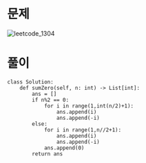 # 문제
![leetcode_1304](https://user-images.githubusercontent.com/51700219/79143011-68fc9800-7df7-11ea-8cb9-ee74e671d83c.png)
# 풀이
```python3
class Solution:
    def sumZero(self, n: int) -> List[int]:
        ans = []
        if n%2 == 0:
            for i in range(1,int(n/2)+1):
                ans.append(i)
                ans.append(-i)
        else:
            for i in range(1,n//2+1):
                ans.append(i)
                ans.append(-i)
            ans.append(0)
        return ans
```
